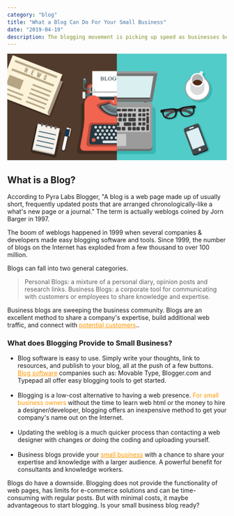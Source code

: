 ```yaml
---
category: "blog"
title: "What a Blog Can Do For Your Small Business"
date: "2019-04-19"
description: The blogging movement is picking up speed as businesses begin to realize the benefits of blogging. Discover what a business blog can do for you.
---
```


![image sample](../../images/blogImg.png)

## What is a Blog?

According to Pyra Labs Blogger, "A blog is a web page made up of usually short, frequently updated posts that are arranged chronologically-like a what's new page or a journal." The term is actually weblogs coined by Jorn Barger in 1997.

The boom of weblogs happened in 1999 when several companies & developers made easy blogging software and tools. Since 1999, the number of blogs on the Internet has exploded from a few thousand to over 100 million.

Blogs can fall into two general categories.

> Personal Blogs: a mixture of a personal diary, opinion posts and research links.
> Business Blogs: a corporate tool for communicating with customers or employees to share knowledge and expertise.

Business blogs are sweeping the business community. Blogs are an excellent method to share a company's expertise, build additional web traffic, and connect with <a href="https://www.thebalancecareers.com/how-to-format-a-business-letter-2062540" target="blank" style="text-decoration: underline; color:#ff9800"><span style="color:#ff9800">potential customers</span></a>..

### What does Blogging Provide to Small Business?

- Blog software is easy to use. Simply write your thoughts, link to resources, and publish to your blog, all at the push of a few buttons. <a href="https://www.thebalancesmb.com/what-is-a-blogging-platform-2531835" target="blank" style="text-decoration: underline; color:#ff9800"><span style="color:#ff9800">Blog software</span></a> companies such as: Movable Type, Blogger.com and Typepad all offer easy blogging tools to get started.
  <br/><br/>
- Blogging is a low-cost alternative to having a web presence. <span style="color:#ff9800">For small business owners</span>
  without the time to learn web html or the money to hire a designer/developer, blogging offers an inexpensive method to get your company's name out on the Internet.
  <br/><br/>
- Updating the weblog is a much quicker process than contacting a web designer with changes or doing the coding and uploading yourself.
  <br/><br/>
- Business blogs provide your <a href="https://www.thebalancesmb.com/the-pros-and-cons-of-starting-a-consulting-business-2951461" target="blank" style="text-decoration: underline; color:#ff9800"><span style="color:#ff9800">small business</span></a> with a chance to share your expertise and knowledge with a larger audience. A powerful benefit for consultants and knowledge workers.

Blogs do have a downside. Blogging does not provide the functionality of web pages, has limits for e-commerce solutions and can be time-consuming with regular posts. But with minimal costs, it maybe advantageous to start blogging. Is your small business blog ready?
